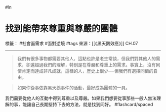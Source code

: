 #ln 
# 找到能帶來尊重與尊嚴的團體
標籤： #社會面需求 #面對逆境 #tags
來源：[[《黑天鵝效應》]] CH.07

---

> 我們有很多事物都需要其他人，這點也許是老生常談，但我們對其他人的需求，卻遠超過我們的理解，特別是在尊嚴和尊重上的需求。事實上，沒有同儕肯定而達成非凡成就，這樣的人，歷史上很少──但我們有選擇同儕的自由。

> 如果你從事依靠黑天鵝事件的活動，最好成為團體的一員。

我們需要從他人的互動中得到尊重以及尊嚴。如果我們想要從事那些一般人無法理解的事，能讓自己長期堅持下去的方法，就是找到同好。 #flashcard/spaced